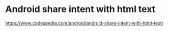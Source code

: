 # Android share intent with html text

https://www.codexpedia.com/android/android-share-intent-with-html-text/


